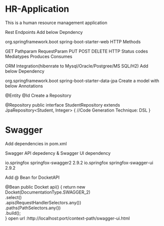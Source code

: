 # HR-Application
This is a human resource management application

Rest Endpoints
Add below Depndency

  <dependency>
  	<groupId>org.springframework.boot</groupId>
  	<artifactId>spring-boot-starter-web</artifactId>
  </dependency>
HTTP Methods

GET
Pathparam
RequestParam
PUT
POST
DELETE
HTTP Status codes
Mediatypes
Produces
Consumes

ORM Integration(hibenrate to Mysql/Oracle/Postgree/MS SQL/H2)
Add below Dependency

  <dependency>
  	<groupId>org.springframework.boot</groupId>
  	<artifactId>spring-boot-starter-data-jpa</artifactId>
  </dependency>
Create a model with below Annotations

@Entity
@Id
Create a Repository

  @Repository
  public interface StudentRepository extends JpaRepository<Student, Integer> {
  //Code Generation Technique: DSL 
  }



# Swagger
Add dependencies in pom.xml

Swagger API depedency & Swagger UI dependency

<dependency>
	<groupId>io.springfox</groupId>
	<artifactId>springfox-swagger2</artifactId>
	<version>2.9.2</version>
</dependency>

<dependency>
	<groupId>io.springfox</groupId>
	<artifactId>springfox-swagger-ui</artifactId>
	<version>2.9.2</version>
</dependency>

Add @ Bean for DocketAPI

  @Bean
  public Docket api() { 
  return new Docket(DocumentationType.SWAGGER_2)  
    .select()                                  
    .apis(RequestHandlerSelectors.any())              
    .paths(PathSelectors.any())                          
    .build();                                           
   }
open url :http://localhost:port/context-path/swagger-ui.html
